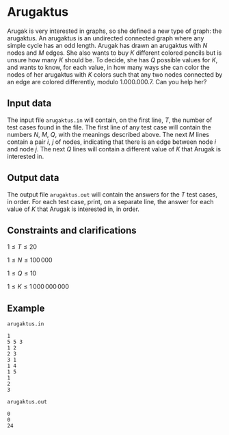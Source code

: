 # Arugaktus

Arugak is very interested in graphs, so she defined a new type of graph: the arugaktus. An arugaktus is an undirected connected graph where any simple cycle has an odd length. Arugak has drawn an arugaktus with $N$ nodes and $M$ edges. She also wants to buy $K$ different colored pencils but is unsure how many $K$ should be. To decide, she has $Q$ possible values for $K$, and wants to know, for each value, in how many ways she can color the nodes of her arugaktus with $K$ colors such that any two nodes connected by an edge are colored differently, modulo $1.000.000.7$. Can you help her?

## Input data

The input file `arugaktus.in` will contain, on the first line, $T$, the number of test cases found in the file. The first line of any test case will contain the numbers $N$, $M$, $Q$, with the meanings described above. The next $M$ lines contain a pair $i$, $j$ of nodes, indicating that there is an edge between node $i$ and node $j$. The next $Q$ lines will contain a different value of $K$ that Arugak is interested in.

## Output data

The output file `arugaktus.out` will contain the answers for the $T$ test cases, in order. For each test case, print, on a separate line, the answer for each value of $K$ that Arugak is interested in, in order.

## Constraints and clarifications

$1 \leq T \leq 20$

$1 \leq N \leq 100\,000$

$1 \leq Q \leq 10$

$1 \leq K \leq 1\,000\,000\,000$

## Example

`arugaktus.in`

```
1
5 5 3
1 2
2 3
3 1
1 4
1 5
1
2
3
```

`arugaktus.out`

```
0
0
24
```